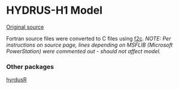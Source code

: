 # HYDRUS-H1 Model

[Original source](https://www.pc-progress.com/en/Default.aspx?h1d-description)

Fortran source files were converted to C files
using [f2c](http://www.netlib.org/f2c/). *NOTE: Per instructions on
source page, lines depending on MSFLIB (Microsoft PowerStation) were commented out -
should not affect model.*

### Other packages

[hyrdusR](https://github.com/shoebodh/hydrusR)
